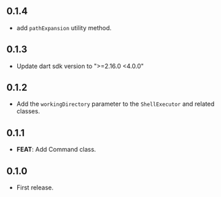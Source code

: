 ## 0.1.4

* add `pathExpansion` utility method.

## 0.1.3

* Update dart sdk version to ">=2.16.0 <4.0.0"

## 0.1.2

* Add the `workingDirectory` parameter to the `ShellExecutor` and related classes.

## 0.1.1

* **FEAT**: Add Command class.

## 0.1.0

* First release.
